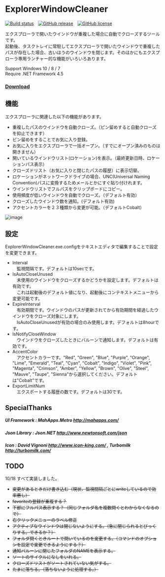 # ExplorerWindowCleaner

[![Build status](https://ci.appveyor.com/api/projects/status/tiy31lavkila6ncy?svg=true)](https://ci.appveyor.com/project/finalstream/explorerwindowcleaner)　[![GitHub release](https://img.shields.io/github/release/finalstream/ExplorerWindowCleaner.svg)](https://github.com/finalstream/ExplorerWindowCleaner/releases/latest)　[![GitHub license](https://img.shields.io/github/license/finalstream/ExplorerWindowCleaner.svg)](https://github.com/finalstream/ExplorerWindowCleaner/blob/master/LICENSE)

エクスプローラで開いたウインドウが重複した場合に自動でクローズするツールです。  
起動後、タスクトレイに常駐してエクスプローラで開いたウインドウで重複したパスが存在した場合、古いほうのウインドウを閉じます。そのほかにもエクスプローラ専用ランチャー的な機能がいろいろあります。

Support Windows 10 / 8 / 7  
Require .NET Framework 4.5

### [Download](https://github.com/finalstream/ExplorerWindowCleaner/releases/latest)

## 機能
エクスプローラに関連した以下の機能があります。

* 重複したパスのウインドウを自動クローズ。（ピン留めすると自動クローズを抑止できます）
* ピン留めをすることでお気に入り登録。
* お気に入りをエクスプローラで一括オープン。（すでにオープン済みのものは開きません）
* 開いているウインドウリスト(ロケーション)を表示。（最終更新日時、ロケーションパス表示）
* クローズドリスト（お気に入りと閉じたパスの履歴）に表示切替。
* ロケーションがネットワークドライブの場合、UNC(Universal Naming Convention)パスに変換するためメールとかにすぐ貼り付けれます。
* ウインドウリストでフルパスをクリップボードにコピー。
* 使用頻度が低いウインドウを自動でクローズ。（デフォルト有効）
* クローズしたウインドウ数を通知。(デフォルト有効)
* アクセントカラーを２３種類から変更が可能。（デフォルトCobalt）

![image](https://cloud.githubusercontent.com/assets/3516444/10563872/78302602-75d7-11e5-8eed-6d4cd8072ae2.png)

## 設定
ExplorerWindowCleaner.exe.configをテキストエディタで編集することで設定を変更できます。  

* Interval  
　監視間隔です。デフォルトは10secです。
* IsAutoCloseUnused  
　未使用のウインドウをクローズするかどうかを設定します。デフォルトは有効です。  
　これは起動後のデフォルト値になり、起動後にコンテキストメニューから変更可能です。  
* ExpireInterval  
　有効期間です。ウインドウのパスが更新されてから有効期間を経過したウインドウをクローズ対象にします。  
　IsAutoCloseUnusedが有効の場合のみ使用します。デフォルトは8hourです。  
* IsNotifyCloseWindow  
　ウインドウをクローズしたときにバルーンで通知します。デフォルトは有効です。
* AccentColor  
　アクセントカラーです。"Red", "Green", "Blue", "Purple", "Orange", "Lime", "Emerald", "Teal", "Cyan", "Cobalt", "Indigo", "Violet", "Pink", "Magenta", "Crimson", "Amber", "Yellow", "Brown", "Olive", "Steel", "Mauve", "Taupe", "Sienna"から選択してください。デフォルトは"Cobalt"です。
* ExportLimitNum  
　エクスポートする履歴の数です。デフォルトは30です。

## SpecialThanks

##### UI Framework : MahApps.Metro http://mahapps.com/
##### Json Library : Json.NET http://www.newtonsoft.com/json
##### Icon         : David Vignoni http://www.icon-king.com/ , Turbomilk http://turbomilk.com/

## TODO
10/18 すべて実装しました。

* ~~変更があるときだけ書き込む（現状、監視間隔ごとにwriteしているので効率悪し）~~
* ~~favoriteの登録が重複する？~~
* ~~下部にフルパス表示する？（同じフォルダ名を複数開くとわからなくなるので）~~
* ~~右クリックメニューのラベル修正~~
* ~~アクティブなウインドウは閉じないようにする。（急に閉じられるとびっくりする。できるか？）~~
* ~~フォルダ開くときルートで開いているのを変更する。（コマンドのオプションを設定で変更できるようにする？）~~
* ~~通知バルーンに閉じたフォルダのNAMEを表示する。~~
* ~~ソートのサイクルになしをいれる。~~
* ~~クローズドリストがソートされていない気がする。~~
* ~~たまに落ちる。（落ちないように処理する。）~~
